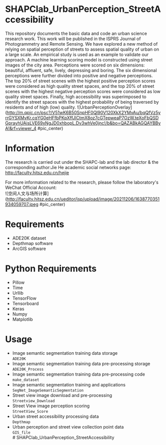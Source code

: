 # SHAPClab_UrbanPerception_StreetAccessibility
This repository documents the basic data and code an urban science research work. This work will be published in the ISPRS Journal of Photogrammetry and Remote Sensing.
We have explored a new method of relying on spatial perception of streets to assess spatial quality of urban on a large scale. An empirical study is used as an example to validate our approach. A machine learning scoring model is constructed using street images of the city area. Perceptions were scored on six dimensions: beautiful, affluent, safe, lively, depressing and boring. The six dimensional perceptions were further divided into positive and negative perceptions. The top 20% of street scenes with the highest positive perception scores were considered as high quality street spaces, and the top 20% of street scenes with the highest negative perception scores were considered as low quality street spaces. Finally, high accessibility was superimposed to identify the street spaces with the highest probability of being traversed by residents and of high (low) quality.
![UrbanPerceptionOverlay](http://m.qpic.cn/psc?/V51wK6B50SnpHF0Ql90V120XkX2YMvAu/bqQfVz5yrrGYSXMvKr.cqYG0eHFfbPKpXffJlCtmX8oz7cGTepweaP7OzW.teXoFbQSDGprayhUAisLVE69xNgJD0xhbopL.Dv3whVe0jnc!/b&bo=QAZABkAGQAYBByA!&rf=viewer_4 #pic_center)
# Information
The research is carried out under the SHAPC-lab and the lab director & the corresponding author:Jie He academic social networks page:<br>
http://faculty.hitsz.edu.cn/hejie

For more information related to the research, please follow the laboratory's WeChat Official Account:<br>
![空间人文与场所计算](http://faculty.hitsz.edu.cn/ueditor/jsp/upload/image/20211206/1638770351934059707.jpeg #pic_center)
# Requirements
- ADE20K dataset
- Depthmap software
- ArcGIS software
# Python Requirements
- Pillow
- Time
- Urllib
- TensorFlow
- Tensorboard
- Keras
- Numpy
- Matplotlib
# Usage
- Image semantic segmentation training data storage<br>
`ADE20K`<br>
- Image semantic segmentation training data pre-processing storage<br>
`ADE20K_Process`<br>
- Image semantic segmentation training data pre-processing code<br>
`make_dataset`<br>
- Image semantic segmentation training and applications<br>
`SegNet_ImageSemanticSegmentation`<br>
- Street view image download and pre-processing<br>
`Streetview_Download`<br>
- Street View image perception scoring<br>
`StreetView_Score`<br>
- Urban street accessibility processing data<br>
`Depthmap`<br>
- Urban perception and street view collection point data<br>
`GIS_file`<br># SHAPClab_UrbanPerception_StreetAccessibility

